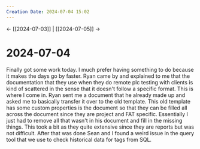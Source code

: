 ```yaml
---
Creation Date: 2024-07-04 15:02
---
```


<- [[2024-07-03]] | [[2024-07-05]]  ->

# 2024-07-04
Finally got some work today. I much prefer having something to do because it makes the days go by faster. Ryan came by and explained to me that the documentation that they use when they do remote plc testing with clients is kind of scattered in the sense that it doesn't follow a specific format. This is where I come in.  Ryan sent me a document that he already made up and asked me to basically transfer it over to the old template. This old template has some custom properties is the document so that they can be filled all across the document since they are project and FAT specific. Essentially I just had to remove all that wasn't in his document and fill in the missing things. This took a bit as they quite extensive since they are reports but was not difficult. After that was done Sean and I found a weird issue in the query tool that we use to check historical data for tags from SQL.